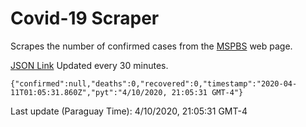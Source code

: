 # Covid-19 Scraper

Scrapes the number of confirmed cases from the [MSPBS](https://www.mspbs.gov.py/covid-19.php) web page.

[JSON Link](https://jmayalag.github.io/covid19-scrape/cases.json)
Updated every 30 minutes.
```
{"confirmed":null,"deaths":0,"recovered":0,"timestamp":"2020-04-11T01:05:31.860Z","pyt":"4/10/2020, 21:05:31 GMT-4"}
```
Last update (Paraguay Time): 4/10/2020, 21:05:31 GMT-4